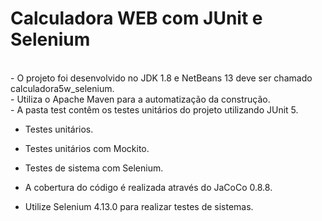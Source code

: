 # Calculadora WEB com JUnit e Selenium

<br>
- O projeto foi desenvolvido no JDK 1.8 e NetBeans 13 deve ser chamado calculadora5w_selenium.<br>
- Utiliza o Apache Maven para a automatização da construção.<br>
- A pasta test contêm os testes unitários do projeto utilizando JUnit 5.<br>

  - Testes unitários.<br>
  
  - Testes unitários com Mockito.<br>
  
  - Testes de sistema com Selenium.<br>  
- A cobertura do código é realizada através do JaCoCo 0.8.8.<br>
- Utilize Selenium 4.13.0 para realizar testes de sistemas.
